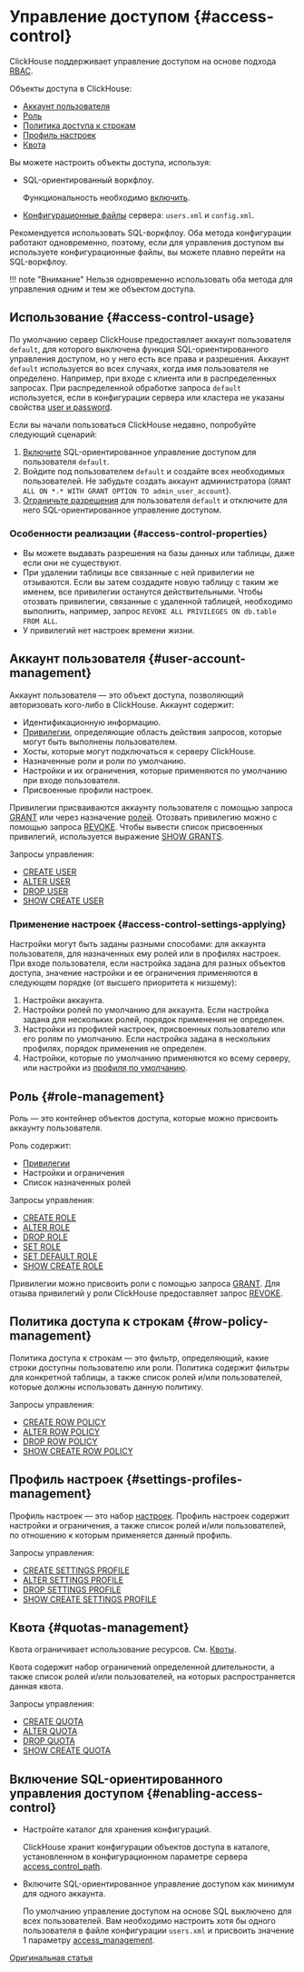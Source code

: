 # Управление доступом {#access-control}

ClickHouse поддерживает управление доступом на основе подхода [RBAC](https://ru.wikipedia.org/wiki/Управление_доступом_на_основе_ролей).

Объекты доступа в ClickHouse:

- [Аккаунт пользователя](#user-account-management)
- [Роль](#role-management)
- [Политика доступа к строкам](#row-policy-management)
- [Профиль настроек](#settings-profiles-management)
- [Квота](#quotas-management)

Вы можете настроить объекты доступа, используя:

- SQL-ориентированный воркфлоу.

    Функциональность необходимо [включить](#enabling-access-control).

- [Конфигурационные файлы](configuration-files.md) сервера: `users.xml` и `config.xml`.

Рекомендуется использовать SQL-воркфлоу. Оба метода конфигурации работают одновременно, поэтому, если для управления доступом вы используете конфигурационные файлы, вы можете плавно перейти на SQL-воркфлоу.

!!! note "Внимание"
    Нельзя одновременно использовать оба метода для управления одним и тем же объектом доступа.


## Использование {#access-control-usage}

По умолчанию сервер ClickHouse предоставляет аккаунт пользователя `default`, для которого выключена функция SQL-ориентированного управления доступом, но у него есть все права и разрешения. Аккаунт `default` используется во всех случаях, когда имя пользователя не определено. Например, при входе с клиента или в распределенных запросах. При распределенной обработке запроса `default` используется, если в конфигурации сервера или кластера не указаны свойства [user и password](../engines/table-engines/special/distributed.md).

Если вы начали пользоваться ClickHouse недавно, попробуйте следующий сценарий:

1. [Включите](#enabling-access-control) SQL-ориентированное управление доступом для пользователя `default`.
2. Войдите под пользователем `default` и создайте всех необходимых пользователей. Не забудьте создать аккаунт администратора (`GRANT ALL ON *.* WITH GRANT OPTION TO admin_user_account`).
3. [Ограничьте разрешения](settings/permissions-for-queries.md#permissions_for_queries) для пользователя `default` и отключите для него SQL-ориентированное управление доступом.

### Особенности реализации {#access-control-properties}

- Вы можете выдавать разрешения на базы данных или таблицы, даже если они не существуют.
- При удалении таблицы все связанные с ней привилегии не отзываются. Если вы затем создадите новую таблицу с таким же именем, все привилегии останутся действительными. Чтобы отозвать привилегии, связанные с удаленной таблицей, необходимо выполнить, например, запрос `REVOKE ALL PRIVILEGES ON db.table FROM ALL`.
- У привилегий нет настроек времени жизни.

## Аккаунт пользователя {#user-account-management}

Аккаунт пользователя — это объект доступа, позволяющий авторизовать кого-либо в ClickHouse. Аккаунт содержит:

- Идентификационную информацию.
- [Привилегии](../sql-reference/statements/grant.md#grant-privileges), определяющие область действия запросов, которые могут быть выполнены пользователем.
- Хосты, которые могут подключаться к серверу ClickHouse.
- Назначенные роли и роли по умолчанию.
- Настройки и их ограничения, которые применяются по умолчанию при входе пользователя.
- Присвоенные профили настроек.

Привилегии присваиваются аккаунту пользователя с помощью запроса [GRANT](../sql-reference/statements/grant.md) или через назначение [ролей](#role-management). Отозвать привилегию можно с помощью запроса [REVOKE](../sql-reference/statements/revoke.md). Чтобы вывести список присвоенных привилегий, используется выражение [SHOW GRANTS](../sql-reference/statements/show.md#show-grants-statement).

Запросы управления:

- [CREATE USER](../sql-reference/statements/create.md#create-user-statement)
- [ALTER USER](../sql-reference/statements/alter.md#alter-user-statement)
- [DROP USER](../sql-reference/statements/misc.md#drop-user-statement)
- [SHOW CREATE USER](../sql-reference/statements/show.md#show-create-user-statement)

### Применение настроек {#access-control-settings-applying}

Настройки могут быть заданы разными способами: для аккаунта пользователя, для назначенных ему ролей или в профилях настроек. При входе пользователя, если настройка задана для разных объектов доступа, значение настройки и ее ограничения применяются в следующем порядке (от высшего приоритета к низшему):

1. Настройки аккаунта.
2. Настройки ролей по умолчанию для аккаунта. Если настройка задана для нескольких ролей, порядок применения не определен.
3. Настройки из профилей настроек, присвоенных пользователю или его ролям по умолчанию. Если настройка задана в нескольких профилях, порядок применения не определен.
4. Настройки, которые по умолчанию применяются ко всему серверу, или настройки из [профиля по умолчанию](server-configuration-parameters/settings.md#default-profile).


## Роль {#role-management}

Роль — это контейнер объектов доступа, которые можно присвоить аккаунту пользователя.

Роль содержит:

- [Привилегии](../sql-reference/statements/grant.md#grant-privileges)
- Настройки и ограничения
- Список назначенных ролей

Запросы управления:

- [CREATE ROLE](../sql-reference/statements/create.md#create-role-statement)
- [ALTER ROLE](../sql-reference/statements/alter.md#alter-role-statement)
- [DROP ROLE](../sql-reference/statements/misc.md#drop-role-statement)
- [SET ROLE](../sql-reference/statements/misc.md#set-role-statement)
- [SET DEFAULT ROLE](../sql-reference/statements/misc.md#set-default-role-statement)
- [SHOW CREATE ROLE](../sql-reference/statements/show.md#show-create-role-statement)

Привилегии можно присвоить роли с помощью запроса [GRANT](../sql-reference/statements/grant.md). Для отзыва привилегий у роли ClickHouse предоставляет запрос [REVOKE](../sql-reference/statements/revoke.md).

## Политика доступа к строкам {#row-policy-management}

Политика доступа к строкам — это фильтр, определяющий, какие строки доступны пользователю или роли. Политика содержит фильтры для конкретной таблицы, а также список ролей и/или пользователей, которые должны использовать данную политику.

Запросы управления:

- [CREATE ROW POLICY](../sql-reference/statements/create.md#create-row-policy-statement)
- [ALTER ROW POLICY](../sql-reference/statements/alter.md#alter-row-policy-statement)
- [DROP ROW POLICY](../sql-reference/statements/misc.md#drop-row-policy-statement)
- [SHOW CREATE ROW POLICY](../sql-reference/statements/show.md#show-create-row-policy-statement)


## Профиль настроек {#settings-profiles-management}

Профиль настроек — это набор [настроек](settings/index.md). Профиль настроек содержит настройки и ограничения, а также список ролей и/или пользователей, по отношению к которым применяется данный профиль.

Запросы управления:

- [CREATE SETTINGS PROFILE](../sql-reference/statements/create.md#create-settings-profile-statement)
- [ALTER SETTINGS PROFILE](../sql-reference/statements/alter.md#alter-settings-profile-statement)
- [DROP SETTINGS PROFILE](../sql-reference/statements/misc.md#drop-settings-profile-statement)
- [SHOW CREATE SETTINGS PROFILE](../sql-reference/statements/show.md#show-create-settings-profile-statement)


## Квота {#quotas-management}

Квота ограничивает использование ресурсов. См. [Квоты](quotas.md).

Квота содержит набор ограничений определенной длительности, а также список ролей и/или пользователей, на которых распространяется данная квота.

Запросы управления:

- [CREATE QUOTA](../sql-reference/statements/create.md#create-quota-statement)
- [ALTER QUOTA](../sql-reference/statements/alter.md#alter-quota-statement)
- [DROP QUOTA](../sql-reference/statements/misc.md#drop-quota-statement)
- [SHOW CREATE QUOTA](../sql-reference/statements/show.md#show-create-quota-statement)


## Включение SQL-ориентированного управления доступом {#enabling-access-control}

- Настройте каталог для хранения конфигураций.

    ClickHouse хранит конфигурации объектов доступа в каталоге, установленном в конфигурационном параметре сервера [access_control_path](server-configuration-parameters/settings.md#access_control_path).

- Включите SQL-ориентированное управление доступом как минимум для одного аккаунта.

    По умолчанию управление доступом на основе SQL выключено для всех пользователей. Вам необходимо настроить хотя бы одного пользователя в файле конфигурации `users.xml` и присвоить значение 1 параметру [access_management](settings/settings-users.md#access_management-user-setting).


[Оригинальная статья](https://clickhouse.tech/docs/ru/operations/access_rights/) <!--hide-->
